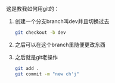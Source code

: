 这是教我如何用git的：

1. 创建一个分支branch叫dev并且切换过去

   ```bash
   git checkout -b dev
   ```

   

2. 之后可以在这个branch里随便更改东西

3. 之后就是git老操作

   ```bash
   git add .
   git commit -m "new ch'j"
   ```

   